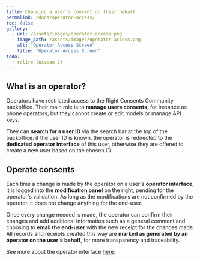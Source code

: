 ```yaml
---
title: Changing a user's consent on their behalf
permalink: /docs/operator-access/
toc: false
gallery:
  - url: /assets/images/operator-access.png
    image_path: /assets/images/operator-access.png
    alt: "Operator Access Screen"
    title: "Operator Access Screen"
todo:
  - relire (niveau 2)
---
```


## What is an operator?

Operators have restricted access to the Right Consents Community backoffice. Their main role is to **manage users consents**, for instance as phone operators, but they cannot create or edit models or manage API keys.

They can **search for a user ID** via the search bar at the top of the backoffice: if the user ID is known, the operator is redirected to the **dedicated operator interface** of this user, otherwise they are offered to create a new user based on the chosen ID.

## Operate consents

Each time a change is made by the operator on a user's **operator interface**, it is logged into the **modification panel** on the right, pending for the operator's validation. As long as the modifications are not confirmed by the operator, it does not change anything for the end-user.

Once every change needed is made, the operator can confirm their changes and add additional information such as a general comment and choosing to **email the end-user** with the new receipt for the changes made. All records and receipts created this way are **marked as generated by an operator on the user's behalf**, for more transparency and traceability.

See more about the operator interface [here](/docs/user-queries).
